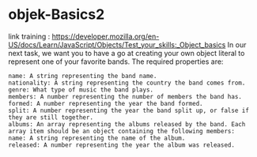# objek-Basics2

link training : https://developer.mozilla.org/en-US/docs/Learn/JavaScript/Objects/Test_your_skills:_Object_basics
    In our next task, we want you to have a go at creating your own object literal to represent one of your favorite bands. The required properties are:

    name: A string representing the band name.
    nationality: A string representing the country the band comes from.
    genre: What type of music the band plays.
    members: A number representing the number of members the band has.
    formed: A number representing the year the band formed.
    split: A number representing the year the band split up, or false if they are still together.
    albums: An array representing the albums released by the band. Each array item should be an object containing the following members:
    name: A string representing the name of the album.
    released: A number representing the year the album was released.
